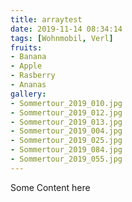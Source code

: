 ```yaml
---
title: arraytest
date: 2019-11-14 08:34:14
tags: [Wohnmobil, Verl]
fruits: 
- Banana
- Apple
- Rasberry
- Ananas
gallery: 
- Sommertour_2019_010.jpg
- Sommertour_2019_012.jpg
- Sommertour_2019_013.jpg
- Sommertour_2019_004.jpg
- Sommertour_2019_025.jpg
- Sommertour_2019_084.jpg
- Sommertour_2019_055.jpg
---
```


Some Content here
